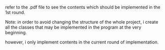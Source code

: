 refer to the .pdf file to see the contents which should be implemented in the 1st round.

Note:
in order to avoid changing the structure of the whole project, i create all the classes that may be implemented in the program at the very beginning.

however, i only implement contents in the current round of implementation.

